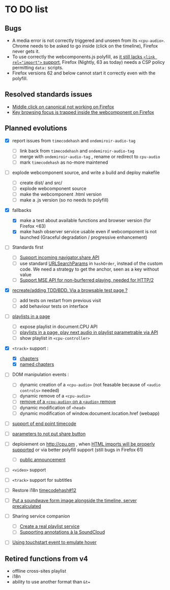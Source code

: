 TO DO list
==========

Bugs
----

* A media error is not correctly triggered and unseen from its  `<cpu-audio>`. Chrome needs to be asked to go inside (click on the timeline), Firefox never gets it.
* To use correctly the webcomponents.js polyfill, as [it still lacks `<link rel="import">` support](https://hacks.mozilla.org/2015/06/the-state-of-web-components/), Firefox (Nightly, 63 as today) needs a CSP policy permitting `data:` scripts.
* Firefox versions 62 and below cannot start it correctly even with the polyfill.

Resolved standards issues
-------------------------

* [Middle click on canonical not working on Firefox](https://bugzilla.mozilla.org/show_bug.cgi?id=1476302)
* [Key browsing focus is trapped inside the webcomponent on Firefox](https://bugzilla.mozilla.org/show_bug.cgi?id=1476301)

Planned evolutions
------------------

- [X] report issues from `timecodehash` and `ondemiroir-audio-tag`
    - [ ] link back from `timecodehash` and `ondemiroir-audio-tag`
    - [ ] merge with `ondemiroir-audio-tag` , rename or redirect to `cpu-audio`
    - [ ] mark `timecodehash` as no-more maintened
- [ ] explode webcomponent source, and write a build and deploy makefile 
    - [ ] create dist/ and src/
    - [ ] explode webcomponent source
    - [ ] make the webcomponent .html version
    - [ ] make a .js version (so no needs to polyfill)
- [X] fallbacks
    - [X] make a test about available functions and browser version (for Firefox <63)
    - [X] make hash observer service usable even if webcomponent is not launched (Graceful degradation / progressive enhancement)
- [ ] Standards first
    - [ ] [Support incoming navigator.share API](https://github.com/dascritch/ondemiroir-audio-tag/issues/55)
    - [ ] use standard [URLSearchParams](https://developer.mozilla.org/en-US/docs/Web/API/URLSearchParams) in `hashOrder`, instead of the custom code. We need a strategy to get the anchor, seen as a key without value
    - [ ] [Support MSE API for non-burferred playing, needed for HTTP/2](https://github.com/dascritch/ondemiroir-audio-tag/issues/22)
- [X] [recreate/adding TDD/BDD.  Via a browsable test page ?](https://github.com/dascritch/ondemiroir-audio-tag/issues/35)
    - [ ] add tests on restart from previous visit
    - [ ] add behaviour tests on interface
- [ ] [playlists in a page](https://github.com/dascritch/ondemiroir-audio-tag/issues/47)
    - [ ] expose playlist in document.CPU API
    - [ ] [playlists in a page, play next audio in playlist parametrable via API](https://github.com/dascritch/ondemiroir-audio-tag/issues/47)
    - [ ] show playlist in `<cpu-controller>`
- [X] `<track>` support :
    - [X] [chapters](https://github.com/dascritch/timecodehash/issues/1)
    - [X] [named chapters](https://github.com/dascritch/ondemiroir-audio-tag/issues/9)
- [ ] DOM manipulation events :
    - [ ] dynamic creation of a `<cpu-audio>` (not feasable because of `<audio controls>` needed)
    - [ ] dynamic remove of a `<cpu-audio>`
    - [ ] [remove of a `<cpu-audio>` on a `<audio>` remove](https://github.com/dascritch/ondemiroir-audio-tag/issues/8)
    - [ ] dynamic modification of `<head>`
    - [ ] dynamic modification of window.document.location.href (webapp)
- [ ] [support of end point timecode](https://github.com/dascritch/ondemiroir-audio-tag/issues/25)
- [ ] [parameters to not put share button](https://github.com/dascritch/ondemiroir-audio-tag/issues/26)
- [ ] deploiement on <http://cpu.pm> , when [HTML imports will be properly supported](https://caniuse.com/#feat=imports) or via better polyfill support (still bugs in Firefox 61)
    - [ ] [public announcement](https://www.webcomponents.org/publish)
- [ ] `<video>` support
- [ ] `<track>` support for subtitles 
- [ ] Restore i18n [timecodehash#12](https://github.com/dascritch/timecodehash/issues/12)
- [ ] [Put a soundwave form image alongside the timeline, server precalculated](https://github.com/dascritch/ondemiroir-audio-tag/issues/52)
- [ ] Sharing service companion
    - [ ] [Create a real playlist service](https://github.com/dascritch/ondemiroir-audio-tag/issues/42)
    - [ ] [Supporting annotations à la SoundCloud](https://github.com/dascritch/ondemiroir-audio-tag/issues/29)
- [ ] [Using touchstart event to emulate hover](https://github.com/dascritch/ondemiroir-audio-tag/issues/37)


Retired functions from v4
-------------------------

- offline cross-sites playlist
- i18n
- ability to use another format than `&t=`